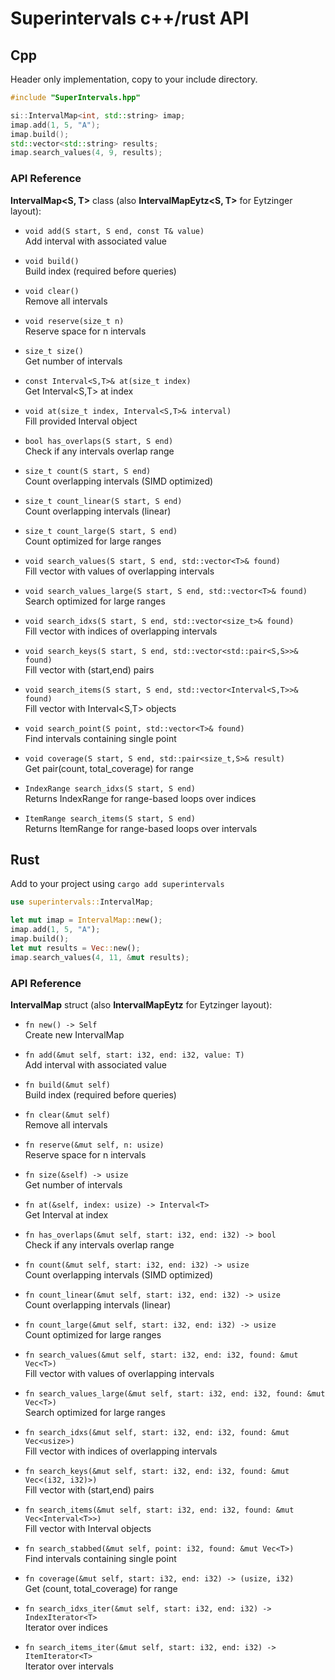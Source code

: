 # Superintervals c++/rust API

## Cpp

Header only implementation, copy to your include directory.

```cpp
#include "SuperIntervals.hpp"

si::IntervalMap<int, std::string> imap;
imap.add(1, 5, "A");
imap.build();
std::vector<std::string> results;
imap.search_values(4, 9, results);
```

### API Reference

**IntervalMap<S, T>** class (also **IntervalMapEytz<S, T>** for Eytzinger layout):

- `void add(S start, S end, const T& value)`  
  Add interval with associated value


- `void build()`  
  Build index (required before queries)


- `void clear()`  
  Remove all intervals


- `void reserve(size_t n)`  
  Reserve space for n intervals


- `size_t size()`  
  Get number of intervals


- `const Interval<S,T>& at(size_t index)`  
  Get Interval<S,T> at index


- `void at(size_t index, Interval<S,T>& interval)`  
  Fill provided Interval object


- `bool has_overlaps(S start, S end)`  
  Check if any intervals overlap range


- `size_t count(S start, S end)`  
  Count overlapping intervals (SIMD optimized)


- `size_t count_linear(S start, S end)`  
  Count overlapping intervals (linear)


- `size_t count_large(S start, S end)`  
  Count optimized for large ranges


- `void search_values(S start, S end, std::vector<T>& found)`  
  Fill vector with values of overlapping intervals


- `void search_values_large(S start, S end, std::vector<T>& found)`  
  Search optimized for large ranges


- `void search_idxs(S start, S end, std::vector<size_t>& found)`  
  Fill vector with indices of overlapping intervals


- `void search_keys(S start, S end, std::vector<std::pair<S,S>>& found)`  
  Fill vector with (start,end) pairs


- `void search_items(S start, S end, std::vector<Interval<S,T>>& found)`  
  Fill vector with Interval<S,T> objects


- `void search_point(S point, std::vector<T>& found)`  
  Find intervals containing single point


- `void coverage(S start, S end, std::pair<size_t,S>& result)`  
  Get pair(count, total_coverage) for range


- `IndexRange search_idxs(S start, S end)`  
  Returns IndexRange for range-based loops over indices


- `ItemRange search_items(S start, S end)`  
  Returns ItemRange for range-based loops over intervals


## Rust

Add to your project using `cargo add superintervals`

```rust
use superintervals::IntervalMap;

let mut imap = IntervalMap::new();
imap.add(1, 5, "A");
imap.build();
let mut results = Vec::new();
imap.search_values(4, 11, &mut results);
```

### API Reference

**IntervalMap<T>** struct (also **IntervalMapEytz<T>** for Eytzinger layout):

- `fn new() -> Self`  
  Create new IntervalMap


- `fn add(&mut self, start: i32, end: i32, value: T)`  
  Add interval with associated value


- `fn build(&mut self)`  
  Build index (required before queries)


- `fn clear(&mut self)`  
  Remove all intervals


- `fn reserve(&mut self, n: usize)`  
  Reserve space for n intervals


- `fn size(&self) -> usize`  
  Get number of intervals


- `fn at(&self, index: usize) -> Interval<T>`  
  Get Interval<T> at index


- `fn has_overlaps(&mut self, start: i32, end: i32) -> bool`  
  Check if any intervals overlap range


- `fn count(&mut self, start: i32, end: i32) -> usize`  
  Count overlapping intervals (SIMD optimized)


- `fn count_linear(&mut self, start: i32, end: i32) -> usize`  
  Count overlapping intervals (linear)


- `fn count_large(&mut self, start: i32, end: i32) -> usize`  
  Count optimized for large ranges


- `fn search_values(&mut self, start: i32, end: i32, found: &mut Vec<T>)`  
  Fill vector with values of overlapping intervals


- `fn search_values_large(&mut self, start: i32, end: i32, found: &mut Vec<T>)`  
  Search optimized for large ranges


- `fn search_idxs(&mut self, start: i32, end: i32, found: &mut Vec<usize>)`  
  Fill vector with indices of overlapping intervals


- `fn search_keys(&mut self, start: i32, end: i32, found: &mut Vec<(i32, i32)>)`  
  Fill vector with (start,end) pairs


- `fn search_items(&mut self, start: i32, end: i32, found: &mut Vec<Interval<T>>)`  
  Fill vector with Interval<T> objects


- `fn search_stabbed(&mut self, point: i32, found: &mut Vec<T>)`  
  Find intervals containing single point


- `fn coverage(&mut self, start: i32, end: i32) -> (usize, i32)`  
  Get (count, total_coverage) for range


- `fn search_idxs_iter(&mut self, start: i32, end: i32) -> IndexIterator<T>`  
  Iterator over indices


- `fn search_items_iter(&mut self, start: i32, end: i32) -> ItemIterator<T>`  
  Iterator over intervals

